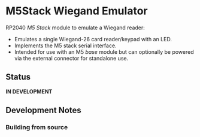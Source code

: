 # M5Stack Wiegand Emulator

RP2040 _M5 Stack_ module to emulate a Wiegand reader:

- Emulates a single Wiegand-26 card reader/keypad with an LED. 
- Implements the M5 stack serial interface.
- Intended for use with an M5 _base_ module but can optionally be powered via the external connector
  for standalone use.

## Status

**IN DEVELOPMENT**

## Development Notes

### Building from source
